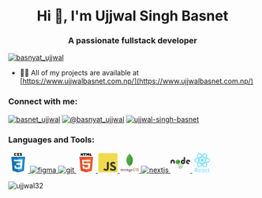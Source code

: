 <h1 align="center">Hi 👋, I'm Ujjwal Singh Basnet</h1>
<h3 align="center">A passionate fullstack developer</h3>

<p align="left"> <a href="https://twitter.com/basnyat_ujjwal" target="blank"><img src="https://img.shields.io/twitter/follow/@basnyat_ujjwal?logo=twitter&style=for-the-badge" alt="basnyat_ujjwal" /></a> </p>

- 👨‍💻 All of my projects are available at [https://www.ujjwalbasnet.com.np/](https://www.ujjwalbasnet.com.np/)

<h3 align="left">Connect with me:</h3>
<p align="left">
<a href="https://dev.to/basnet_ujjwal" target="blank"><img align="center" src="https://cdn.jsdelivr.net/npm/simple-icons@3.0.1/icons/dev-dot-to.svg" alt="basnet_ujjwal" height="30" width="40" /></a>
<a href="https://twitter.com/@basnyat_ujjwal" target="blank"><img align="center" src="https://raw.githubusercontent.com/rahuldkjain/github-profile-readme-generator/master/src/images/icons/Social/twitter.svg" alt="@basnyat_ujjwal" height="30" width="40" /></a>
<a href="https://linkedin.com/in/ujjwal-singh-basnet" target="blank"><img align="center" src="https://raw.githubusercontent.com/rahuldkjain/github-profile-readme-generator/master/src/images/icons/Social/linked-in-alt.svg" alt="ujjwal-singh-basnet" height="30" width="40" /></a>
</p>

<h3 align="left">Languages and Tools:</h3>
<p align="left"> <a href="https://www.w3schools.com/css/" target="_blank"> <img src="https://raw.githubusercontent.com/devicons/devicon/master/icons/css3/css3-original-wordmark.svg" alt="css3" width="40" height="40"/> </a> <a href="https://www.figma.com/" target="_blank"> <img src="https://www.vectorlogo.zone/logos/figma/figma-icon.svg" alt="figma" width="40" height="40"/> </a> <a href="https://git-scm.com/" target="_blank"> <img src="https://www.vectorlogo.zone/logos/git-scm/git-scm-icon.svg" alt="git" width="40" height="40"/> </a> <a href="https://www.w3.org/html/" target="_blank"> <img src="https://raw.githubusercontent.com/devicons/devicon/master/icons/html5/html5-original-wordmark.svg" alt="html5" width="40" height="40"/> </a> <a href="https://developer.mozilla.org/en-US/docs/Web/JavaScript" target="_blank"> <img src="https://raw.githubusercontent.com/devicons/devicon/master/icons/javascript/javascript-original.svg" alt="javascript" width="40" height="40"/> </a> <a href="https://www.mongodb.com/" target="_blank"> <img src="https://raw.githubusercontent.com/devicons/devicon/master/icons/mongodb/mongodb-original-wordmark.svg" alt="mongodb" width="40" height="40"/> </a> <a href="https://nextjs.org/" target="_blank"> <img src="https://cdn.worldvectorlogo.com/logos/next-js.svg" alt="nextjs" width="40" height="40"/> </a> <a href="https://nodejs.org" target="_blank"> <img src="https://raw.githubusercontent.com/devicons/devicon/master/icons/nodejs/nodejs-original-wordmark.svg" alt="nodejs" width="40" height="40"/> </a> <a href="https://reactjs.org/" target="_blank"> <img src="https://raw.githubusercontent.com/devicons/devicon/master/icons/react/react-original-wordmark.svg" alt="react" width="40" height="40"/> </a> </p>

<p><img align="center" src="https://github-readme-stats.vercel.app/api/top-langs?username=ujjwal32&show_icons=true&locale=en&layout=compact" alt="ujjwal32" /></p>
